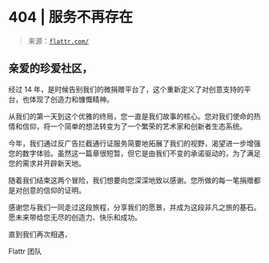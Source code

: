 <!--yml

分类：未分类

日期：2024-05-27 14:54:15

-->

# 404 | 服务不再存在

> 来源：[`flattr.com/`](https://flattr.com/)

## 亲爱的珍爱社区，

经过 14 年，是时候告别我们的微捐赠平台了，这个重新定义了对创意支持的平台，也体现了创造力和慷慨精神。

从我们的第一天到这个优雅的终局，您一直是我们故事的核心。您对我们使命的热情和信仰，将一个简单的想法转变为了一个繁荣的艺术家和创新者生态系统。

今年，我们通过反广告拦截通行证服务简要地拓展了我们的视野，渴望进一步增强您的数字体验。虽然这一篇章很短暂，但它是由我们不变的承诺驱动的，为了满足您的需求并开辟新天地。

随着我们结束这两个冒险，我们想要向您深深地致以感谢。您所做的每一笔捐赠都是对创意的信仰的证明。

感谢您与我们一同走过这段旅程，分享我们的愿景，并成为这段非凡之旅的基石。愿未来带给您无尽的创造力、快乐和成功。

直到我们再次相遇，

Flattr 团队
